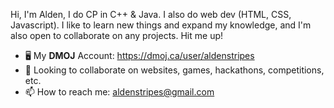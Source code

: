 Hi, I'm Alden, I do CP in C++ & Java. I also do web dev (HTML, CSS, Javascript). I like to learn new things and expand my knowledge, and I'm also open to collaborate on any projects. Hit me up!
- 🖥️ My **DMOJ** Account: https://dmoj.ca/user/aldenstripes 
- 💞️ Looking to collaborate on websites, games, hackathons, competitions, etc.
- 📫 How to reach me: aldenstripes@gmail.com

